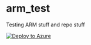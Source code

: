 # arm_test
Testing ARM stuff and repo stuff

[![Deploy to Azure](https://aka.ms/deploytoazurebutton)](https://portal.azure.com/#create/Microsoft.Template/uri/https%3A%2F%2Fraw.githubusercontent.com%2Fnoapocalypse%2Farm_test%2Fmain%2Fazuredeploy.json/https%3A%2F%2Fraw.githubusercontent.com%2Fnoapocalypse%2Fsentinel-all-in-one%2Farm_test%2Fmain%2FcreateUiDefinition.json)


